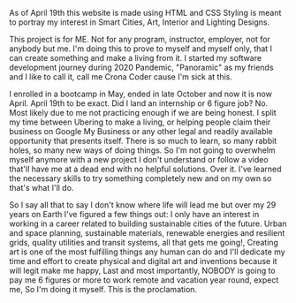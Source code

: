 As of April 19th this website is made using HTML and CSS Styling is meant to portray my interest in Smart Cities, Art, Interior and Lighting Designs.

This project is for ME. Not for any program, instructor, employer, not for anybody but me. I'm doing this to prove to myself and myself only, that I can create something and make a living from it. I started my software development journey during 2020 Pandemic, "Panoramic" as my friends and I like to call it, call me Crona Coder cause I'm sick at this.

I enrolled in a bootcamp in May, ended in late October and now it is now April. April 19th to be exact. Did I land an internship or 6 figure job? No. Most likely due to me not practicing enough if we are being honest. I split my time between Ubering to make a living, or helping people claim their business on Google My Business or any other legal and readily available opportunity that presents itself. There is so much to learn, so many rabbit holes, so many new ways of doing things. So I'm not going to overwhelm myself anymore with a new project I don't understand or follow a video that'll have me at a dead end with no helpful solutions. Over it. I've learned the necessary skills to try something completely new and on my own so that's what I'll do.

So I say all that to say I don't know where life will lead me but over my 29 years on Earth I've figured a few things out: I only have an interest in working in a career related to building sustainable cities of the future. Urban and space planning, sustainable materials, renewable energies and resilient grids, quality utilities and transit systems, all that gets me going!, Creating art is one of the most fulfilling things any human can do and I'll dedicate my time and effort to create physical and digital art and inventions because it will legit make me happy, Last and most importantly, NOBODY is going to pay me 6 figures or more to work remote and vacation year round, expect me, So I'm doing it myself. This is the proclamation.
